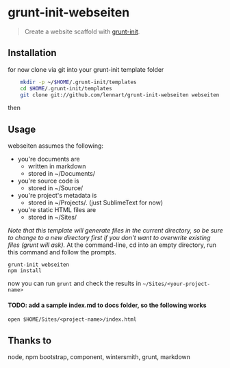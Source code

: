 # grunt-init-webseiten

> Create a website scaffold with [grunt-init][].

[grunt-init]: http://gruntjs.com/project-scaffolding

## Installation

for now clone via git into your grunt-init template folder

```bash
    mkdir -p ~/$HOME/.grunt-init/templates
    cd $HOME/.grunt-init/templates
    git clone git://github.com/lennart/grunt-init-webseiten webseiten
```

then 

## Usage

webseiten assumes the following:

* you're documents are
  * written in markdown
  * stored in ~/Documents/<project-name>
* you're source code is
  * stored in ~/Source/<project-name>
* you're project's metadata is
  * stored in ~/Projects/<project-name>.<editor-extension> (just SublimeText for now)
* you're static HTML files are
  * stored in ~/Sites/<project-name>  


_Note that this template will generate files in the current directory, so be sure to change to a new directory first if you don't want to overwrite existing files (grunt will ask)._
At the command-line, cd into an empty directory, run this command and follow the prompts.

```
grunt-init webseiten
npm install
```


now you can run `grunt` and check the results in `~/Sites/<your-project-name>`

#### TODO: add a sample index.md to docs folder, so the following works

```
open $HOME/Sites/<project-name>/index.html
```

## Thanks to

node, npm
bootstrap, component,
wintersmith, grunt,
markdown

